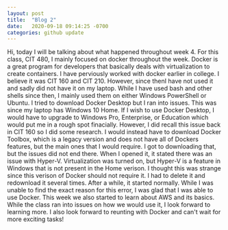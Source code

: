 ```yaml
---
layout: post
title:  "Blog 2"
date:   2020-09-18 09:14:25 -0700
categories: github update
---
```


Hi, today I will be talking about what happened throughout week 4. For this class, CIT 480, I mainly focused on docker throughout the week. Docker is a great program for developers that basically deals with virtualization to create containers. I have perviously worked with docker earlier in college. I believe it was CIT 160 and CIT 210. However, since thenI have not used it and sadly did not have it on my laptop. While I have used bash and other shells since then, I mainly used them on either Windows PowerShell or Ubuntu. I tried to download Docker Desktop but I ran into issues. This was since my laptop has Windows 10 Home. If I wish to use Docker Desktop, I would have to upgrade to Windows Pro, Enterprise, or Education which would put me in a rough spot finacially. However, I did recall this issue back in CIT 160 so I did some research. I would instead have to download Docker Toolbox, which is a legacy version and does not have all of Dockers features, but the main ones that I would require. I got to downloading that, but the issues did not end there. When I opened it, it stated there was an issue with Hyper-V. Virtualization was turned on, but Hyper-V is a feature in Windows that is not present in the Home verison. I thought this was strange since this verison of Docker should not require it. I had to delete it and redownload it several times. After a while, it started normally. While I was unable to find the exact reason for this error, I was glad that I was able to use Docker. This week we also started to learn about AWS and its basics. While the class ran into issues on how we would use it, I look forward to learning more. I also look forward to reunting with Docker and can't wait for more exciting tasks!
